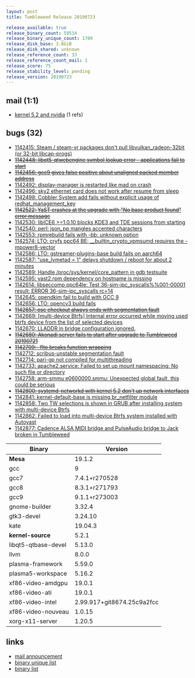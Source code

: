 ```yaml
---
layout: post
title: Tumbleweed Release 20190723

release_available: true
release_binary_count: 59534
release_binary_unique_count: 1709
release_disk_base: 3.8GiB
release_disk_shared: unknown
release_reference_count: 33
release_reference_count_mail: 1
release_score: 75
release_stability_level: pending
release_version: 20190723
---
```


## mail (1:1)

- [kernel 5.2 and nvidia](https://lists.opensuse.org/opensuse-factory/2019-07/msg00346.html) (1 refs)

## bugs (32)

<!--more-->

- [1142415: Steam / steam-vr packages don't pull libvulkan_radeon-32bit (or 32-bit libcap-progs)](https://bugzilla.opensuse.org/show_bug.cgi?id=1142415)
- ~~[1142448: libqt5-qtwebengine symbol lookup error - applications fail to start](https://bugzilla.opensuse.org/show_bug.cgi?id=1142448)~~
- ~~[1142456: gcc9 gives false positive about unaligned packed member address](https://bugzilla.opensuse.org/show_bug.cgi?id=1142456)~~
- [1142492: display-manager is restarted like mad on crash](https://bugzilla.opensuse.org/show_bug.cgi?id=1142492)
- [1142496: sky2 ethernet card does not work after resume from sleep](https://bugzilla.opensuse.org/show_bug.cgi?id=1142496)
- [1142498: Cobbler System add fails without explicit usage of redhat_management_key](https://bugzilla.opensuse.org/show_bug.cgi?id=1142498)
- ~~[1142522: YaST crashes at the upgrade with "No base product found" error message](https://bugzilla.opensuse.org/show_bug.cgi?id=1142522)~~
- [1142530: libICE6 >=1.0.10 blocks KDE3 and TDE sessions from starting](https://bugzilla.opensuse.org/show_bug.cgi?id=1142530)
- [1142540: perl: json_pp mangles accented characters](https://bugzilla.opensuse.org/show_bug.cgi?id=1142540)
- [1142553: rpmrebuild fails with -bb: unknown option](https://bugzilla.opensuse.org/show_bug.cgi?id=1142553)
- [1142574: LTO: cryfs ppc64 BE: __builtin_crypto_vpmsumd requires the -mpower8-vector](https://bugzilla.opensuse.org/show_bug.cgi?id=1142574)
- [1142586: LTO: gstreamer-plugins-base build fails on aarch64](https://bugzilla.opensuse.org/show_bug.cgi?id=1142586)
- [1142587: "use_lvmetad = 1" delays shutdown / reboot for about 2 minutes](https://bugzilla.opensuse.org/show_bug.cgi?id=1142587)
- [1142589: Handle /proc/sys/kernel/core_pattern in gdb testsuite](https://bugzilla.opensuse.org/show_bug.cgi?id=1142589)
- [1142595: yast2.rpm dependency on hostname is missing](https://bugzilla.opensuse.org/show_bug.cgi?id=1142595)
- [1142614: libseccomp ppc64le: Test 36-sim-ipc_syscalls%%001-00001 result:   ERROR 36-sim-ipc_syscalls rc=14](https://bugzilla.opensuse.org/show_bug.cgi?id=1142614)
- [1142645: opendkim fail to build with GCC 9](https://bugzilla.opensuse.org/show_bug.cgi?id=1142645)
- [1142656: LTO: opencv3 build fails](https://bugzilla.opensuse.org/show_bug.cgi?id=1142656)
- ~~[1142657: osc checkout always ends with segmentation fault](https://bugzilla.opensuse.org/show_bug.cgi?id=1142657)~~
- [1142669: \[multi-device Btrfs\] Internal error occurred while moving used btrfs device from the list of selected devices](https://bugzilla.opensuse.org/show_bug.cgi?id=1142669)
- [1142670: LLADDR in bridge configuration ignored.](https://bugzilla.opensuse.org/show_bug.cgi?id=1142670)
- ~~[1142680: Akonadi server fails to start after upgrade to Tumbleweed 20190721](https://bugzilla.opensuse.org/show_bug.cgi?id=1142680)~~
- ~~[1142709: -flto breaks function wrapping](https://bugzilla.opensuse.org/show_bug.cgi?id=1142709)~~
- [1142712: scribus-unstable segmentation fault](https://bugzilla.opensuse.org/show_bug.cgi?id=1142712)
- [1142714: pari-gp not compiled for multithreading](https://bugzilla.opensuse.org/show_bug.cgi?id=1142714)
- [1142733: apache2.service: Failed to set up mount namespacing: No such file or directory](https://bugzilla.opensuse.org/show_bug.cgi?id=1142733)
- [1142758: arm-smmu e0600000.smmu: Unexpected global fault, this could be serious](https://bugzilla.opensuse.org/show_bug.cgi?id=1142758)
- ~~[1142800: systemd-networkd with kernel 5.2 don't up network interfaces](https://bugzilla.opensuse.org/show_bug.cgi?id=1142800)~~
- [1142841: kernel-default-base is missing br_netfilter module](https://bugzilla.opensuse.org/show_bug.cgi?id=1142841)
- [1142858: Two TW selections is shown in GRUB after installing system with multi-device Btrfs](https://bugzilla.opensuse.org/show_bug.cgi?id=1142858)
- [1142862: Failed to load into multi-device Btrfs system installed with Autoyast](https://bugzilla.opensuse.org/show_bug.cgi?id=1142862)
- [1142877: Cadence ALSA MIDI bridge and PulseAudio bridge to Jack broken in Tumbleweed](https://bugzilla.opensuse.org/show_bug.cgi?id=1142877)

Binary | Version
--- | ---
**Mesa** | 19.1.2
gcc | 9
gcc7 | 7.4.1+r270528
gcc8 | 8.3.1+r271793
gcc9 | 9.1.1+r273003
gnome-builder | 3.32.4
gtk3-devel | 3.24.10
kate | 19.04.3
**kernel-source** | 5.2.1
libqt5-qtbase-devel | 5.13.0
llvm | 8.0.0
plasma-framework | 5.59.0
plasma5-workspace | 5.16.2
xf86-video-amdgpu | 19.0.1
xf86-video-ati | 19.0.1
xf86-video-intel | 2.99.917+git8674.25c9a2fcc
xf86-video-nouveau | 1.0.15
xorg-x11-server | 1.20.5

## links

- [mail announcement](https://lists.opensuse.org/opensuse-factory/2019-07/msg00329.html)
- [binary unique list](http://download.opensuse.org/history/20190723/rpm.unique.list)
- [binary list](http://download.opensuse.org/history/20190723/rpm.list)
